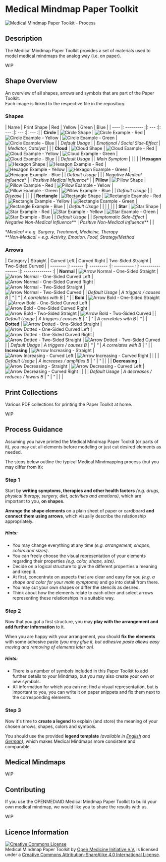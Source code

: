 # Medical Mindmap Paper Toolkit

![Medical Mindmap Paper Toolkit - Process](../master/ptk-process.png "Medical Mindmap Paper Toolkit - Process")

## Description
The Medical Mindmap Paper Toolkit provides a set of materials used to model medical mindmaps the analog way (i.e. on paper).

WIP

## Shape Overview
An overview of all shapes, arrows and symbols that are part of the Paper Toolkit.  
Each image is linked to the respective file in the repository.

### Shapes
| Name | Print Shape | Red | Yellow | Green | Blue |
| ---- |: --------- :|: --- :|: --- :|: --- :|: --- :|
| **Circle** | ![Circle Shape](../master/single/shape/png/circle.png "Circle Shape") | ![Circle Example - Red](../master/single/shape/png/circle-red.png "Circle Example - Red") | ![Circle Example - Yellow](../master/single/shape/png/circle-yellow.png "Circle Example - Yellow") | ![Circle Example - Green](../master/single/shape/png/circle-green.png "Circle Example - Green") | ![Circle Example - Blue](../master/single/shape/png/circle-blue.png "Circle Example - Blue") |
| *Default Usage* |  | *Emotional / Social Side-Effect* |  | *Mediator, Catalyst* |  |
| **Cloud** | ![Cloud Shape](../master/single/shape/png/cloud.png "Cloud Shape") | ![Cloud Example - Red](../master/single/shape/png/cloud-red.png "Cloud Example - Red") | ![Cloud Example - Yellow](../master/single/shape/png/cloud-yellow.png "Cloud Example - Yellow") | ![Cloud Example - Green](../master/single/shape/png/cloud-green.png "Cloud Example - Green") | ![Cloud Example - Blue](../master/single/shape/png/cloud-blue.png "Cloud Example - Blue") |
| *Default Usage* |  | *Main Symptom* |  |  |  |
| **Hexagon** | ![Hexagon Shape](../master/single/shape/png/hexagon.png "Hexagon Shape") | ![Hexagon Example - Red](../master/single/shape/png/hexagon-red.png "Hexagon Example - Red") | ![Hexagon Example - Yellow](../master/single/shape/png/hexagon-yellow.png "Hexagon Example - Yellow") | ![Hexagon Example - Green](../master/single/shape/png/hexagon-green.png "Hexagon Example - Green") | ![Hexagon Example - Blue](../master/single/shape/png/hexagon-blue.png "Hexagon Example - Blue") |
| *Default Usage* |  |  | *Negative Medical Influence** |  | *Positive Medical Influence** |
| **Pillow** | ![Pillow Shape](../master/single/shape/png/pillow.png "Pillow Shape") | ![Pillow Example - Red](../master/single/shape/png/pillow-red.png "Pillow Example - Red") | ![Pillow Example - Yellow](../master/single/shape/png/pillow-yellow.png "Pillow Example - Yellow") | ![Pillow Example - Green](../master/single/shape/png/pillow-green.png "Pillow Example - Green") | ![Pillow Example - Blue](../master/single/shape/png/pillow-blue.png "Pillow Example - Blue") |
| *Default Usage* |  | *Disease* |  |  |  |
| **Rectangle** | ![Rectangle Shape](../master/single/shape/png/rectangle.png "Rectangle Shape") | ![Rectangle Example - Red](../master/single/shape/png/rectangle-red.png "Rectangle Example - Red") | ![Rectangle Example - Yellow](../master/single/shape/png/rectangle-yellow.png "Rectangle Example - Yellow") | ![Rectangle Example - Green](../master/single/shape/png/rectangle-green.png "Rectangle Example - Green") | ![Rectangle Example - Blue](../master/single/shape/png/rectangle-blue.png "Rectangle Example - Blue") |
| *Default Usage* |  |  |  |  |  |
| **Star** | ![Star Shape](../master/single/shape/png/star.png "Star Shape") | ![Star Example - Red](../master/single/shape/png/star-red.png "Star Example - Red") | ![Star Example - Yellow](../master/single/shape/png/star-yellow.png "Star Example - Yellow") | ![Star Example - Green](../master/single/shape/png/star-green.png "Star Example - Green") | ![Star Example - Blue](../master/single/shape/png/star-blue.png "Star Example - Blue") |
| *Default Usage* |  | *Symptomatic Side-Effect* | *Negative Non-Medical Influence*** | *Positive Non-Medical Influence*** |  |

  **Medical = e.g. Surgery, Treatment, Medicine, Therapy*  
  ***Non-Medical = e.g. Activity, Emotion, Food, Strategy/Method*

### Arrows
| Category | Straight | Curved Left | Curved Right | Two-Sided Straight | Two-Sided Curved |
| -------- |: ------ :|: --------- :|: ---------- :|: ---------------- :|: -------------- :|
| **Normal** | ![Arrow Normal - One-Sided Straight](../master/single/arrow/png/arrow-normal-one-sided-straight.png "Arrow Normal - One-Sided Straight") | ![Arrow Normal - One-Sided Curved Left](../master/single/arrow/png/arrow-normal-one-sided-curved-left.png "Arrow Normal - One-Sided Curved Left") | ![Arrow Normal - One-Sided Curved Right](../master/single/arrow/png/arrow-normal-one-sided-curved-right.png "Arrow Normal - One-Sided Curved Right") | ![Arrow Normal - Two-Sided Straight](../master/single/arrow/png/arrow-normal-two-sided-straight.png "Arrow Normal - Two-Sided Straight") | ![Arrow Normal - Two-Sided Curved](../master/single/arrow/png/arrow-normal-two-sided-curved.png "Arrow Normal - Two-Sided Curved") |
| *Default Usage* | *A triggers / causes B* | *"* | *"* | *A correlates with B* | *"* |
| **Bold** | ![Arrow Bold - One-Sided Straight](../master/single/arrow/png/arrow-bold-one-sided-straight.png "Arrow Bold - One-Sided Straight") | ![Arrow Bold - One-Sided Curved Left](../master/single/arrow/png/arrow-bold-one-sided-curved-left.png "Arrow Bold - One-Sided Curved Left") | ![Arrow Bold - One-Sided Curved Right](../master/single/arrow/png/arrow-bold-one-sided-curved-right.png "Arrow Bold - One-Sided Curved Right") | ![Arrow Bold - Two-Sided Straight](../master/single/arrow/png/arrow-bold-two-sided-straight.png "Arrow Bold - Two-Sided Straight") | ![Arrow Bold - Two-Sided Curved](../master/single/arrow/png/arrow-bold-two-sided-curved.png "Arrow Bold - Two-Sided Curved") |
| *Default Usage* | *A triggers / causes B* | *"* | *"* | *A correlates with B* | *"* |
| **Dotted** | ![Arrow Dotted - One-Sided Straight](../master/single/arrow/png/arrow-dotted-one-sided-straight.png "Arrow Dotted - One-Sided Straight") | ![Arrow Dotted - One-Sided Curved Left](../master/single/arrow/png/arrow-dotted-one-sided-curved-left.png "Arrow Dotted - ODottedne-Sided Curved Left") | ![Arrow Dotted - One-Sided Curved Right](../master/single/arrow/png/arrow-dotted-one-sided-curved-right.png "Arrow Dotted - One-Sided Curved Right") | ![Arrow Dotted - Two-Sided Straight](../master/single/arrow/png/arrow-dotted-two-sided-straight.png "Arrow Dotted - Two-Sided Straight") | ![Arrow Dotted - Two-Sided Curved](../master/single/arrow/png/arrow-dotted-two-sided-curved.png "Arrow Dotted - Two-Sided Curved") |
| *Default Usage* | *A triggers / causes B* | *"* | *"* | *A correlates with B* | *"* |
| **Increasing** | ![Arrow Increasing - Straight](../master/single/arrow/png/arrow-increasing-straight.png "Arrow Increasing - Straight") | ![Arrow Increasing - Curved Left](../master/single/arrow/png/arrow-increasing-curved-left.png "Arrow Increasing - Curved Left") | ![Arrow Increasing - Curved Right](../master/single/arrow/png/arrow-increasing-curved-right.png "Arrow Increasing - Curved Right") |  |  |
| *Default Usage* | *A increases / amplifies B* | *"* | *"* |  |  |
| **Decreasing** | ![Arrow Decreasing - Straight](../master/single/arrow/png/arrow-decreasing-straight.png "Arrow Decreasing - Straight") | ![Arrow Decreasing - Curved Left](../master/single/arrow/png/arrow-decreasing-curved-left.png "Arrow Decreasing - Curved Left") | ![Arrow Decreasing - Curved Right](../master/single/arrow/png/arrow-decreasing-curved-right.png "Arrow Decreasing - Curved Right") |  |  |
| *Default Usage* | *A decreases / reduces / lowers B* | *"* | *"* |  |  |

## Print Collections
Various PDF collections for printing the Paper Toolkit at home.

WIP

## Process Guidance
Assuming you have printed the Medical Mindmap Paper Toolkit (or parts of it), you may cut all elements before modeling or just cut desired elements as needed.

The steps below outline the typical Medical Mindmapping process (but you may differ from it):

### Step 1
Start by **writing symptoms, therapies and other health factors** *(e.g. drugs, physical therapy, surgery, diet, activities and emotions)*, which are important to you, **on shapes**.

**Arrange the shape elements** on a plain sheet of paper or cardboard **and connect them using arrows**, which visually describe the relationship appropriately.

##### Hints:

 - You may change everything at any time *(e.g. arrangement, shapes, colors and sizes)*.
 - You can freely choose the visual representation of your elements regarding their properties *(e.g. color, shape, size)*.
 - Decide on a logical structure to give the different properties a meaning and keep it.
 - At first, concentrate on aspects that are clear and easy for you *(e.g. a shape and color for your main symptoms)* and go into detail from there.
 - You may cut your own shapes or differ the stencils as desired.
 - Think about how the elements relate to each other and select arrows representing these relationships in a suitable way.

### Step 2
Now that you got a first structure, you may **play with the arrangement and add further information** to it.

When you are happy with your arrangement, you should **fix the elements** with some adhesive paste *(you may glue it, but adhesive paste allows easy moving and removing of elements later on)*.

##### Hints:

 - There is a number of symbols included in this Paper Toolkit to add further details to your Mindmap, but you may also create your own or new symbols.
 - All information for which you can not find a visual representation, but
is important to you, you can write it on paper snippets and fix them next to the corresponding elements.

### Step 3
Now it's time to **create a legend** to explain (and store) the meaning of your chosen arrows, shapes, colors and symbols.

You should use the provided **legend template** *(available in [English](../master/print/ptk-legend-english_-_medical-mindmap-paper-toolkit_-_openmediaid.pdf) and [German](../master/print/ptk-legende-deutsch_-_medical-mindmap-paper-toolkit_-_openmediaid.pdf))*, which makes Medical Mindmaps more consistent and comparable.

## Medical Mindmaps
WIP

## Contributing
If you use the OPENMEDiAID Medical Mindmap Paper Toolkit to build your own medical mindmap, we would like you to share the results with us.

WIP

## Licence Information
<a rel="license" href="http://creativecommons.org/licenses/by-sa/4.0/"><img alt="Creative Commons License" style="border-width:0" src="https://i.creativecommons.org/l/by-sa/4.0/88x31.png" /></a><br /><span xmlns:dct="http://purl.org/dc/terms/" property="dct:title">Medical Mindmap Paper Toolkit</span> by <a xmlns:cc="http://creativecommons.org/ns#" href="https://github.com/open-medicine-initiative/medical-mindmap-paper-toolkit" property="cc:attributionName" rel="cc:attributionURL">Open Medicine Initiative e.V.</a> is licensed under a <a rel="license" href="http://creativecommons.org/licenses/by-sa/4.0/">Creative Commons Attribution-ShareAlike 4.0 International License</a>.